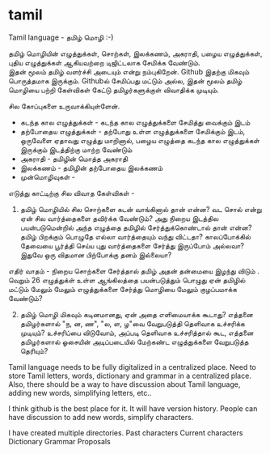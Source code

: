 # tamil
Tamil language - தமிழ் மொழி :-)

தமிழ் மொழியின் எழுத்துக்கள், சொற்கள், இலக்கணம், அகராதி, பழைய எழுத்துக்கள், புதிய எழுத்துக்கள் ஆகியவற்றை டிஜிட்டலாக சேமிக்க வேண்டும்.  
இதன் மூலம் தமிழ் வளர்ச்சி அடையும் என்று நம்புகிறேன்.
Github இதற்கு மிகவும் பொருத்தமாக இருக்கும்.
Githubல் சேமிப்பது மட்டும் அல்ல, இதன் மூலம் தமிழ் மொழியை பற்றி கேள்விகள் கேட்டு தமிழர்களுக்குள் விவாதிக்க முடியும்.

சில கோப்புகளை உருவாக்கியுள்ளேன்.
- கடந்த கால எழுத்துக்கள் - கடந்த கால எழுத்துக்களை சேமித்து வைக்கும் இடம் 
- தற்போதைய எழுத்துக்கள் - தற்போது உள்ள எழுத்துக்களை சேமிக்கும் இடம், ஒருவேளை ஏதாவது எழுத்து மாறினால், பழைய எழுத்தை கடந்த கால எழுத்துக்கள் இருக்கும் இடத்திற்கு மாற்ற வேண்டும்
- அகராதி - தமிழின் மொத்த அகராதி 
- இலக்கணம் - தமிழின் தற்போதைய இலக்கணம்
- முன்மொழிவுகள் - 

எடுத்து காட்டிற்கு சில விவாத கேள்விகள் -

1. தமிழ் மொழியில் சில சொற்களை கடன் வாங்கினால் தான் என்ன?
வட சொல் என்று ஏன் சில வார்த்தைகளை தவிர்க்க வேண்டும்? 
அது நிறைய இடத்தில பயன்படுமென்றில் அந்த எழுத்தை தமிழில் சேர்த்துக்கொண்டால் தான் என்ன? 
தமிழ் பிறக்கும் பொழுதே எல்லா வார்த்தையும் வந்து விட்டதா? காலப்போக்கில் தேவையை பூர்த்தி செய்ய புது வார்த்தைகளை சேர்த்து இருப்போம் அல்லவா?
இதுவே ஒரு விதமான பிற்போக்கு தனம் இல்லையா?

எதிர் வாதம் - 
நிறைய சொற்களை சேர்த்தால் தமிழ் அதன் தன்மையை இழந்து விடும் . வெறும் 26 எழுத்துக்ள் உள்ள ஆங்கிலத்தை பயன்படுத்தும் பொழுது ஏன் தமிழில் மட்டும் மேலும் மேலும் எழுத்துக்களை சேர்த்து மொழியை மேலும் குழப்பமாக்க வேண்டும்?

2. தமிழ் மொழி மிகவும் கடினமானது, ஏன் அதை எளிமையாக்க கூடாது? 
எத்தனை தமிழர்களால் "ந, ன, ண", "ல, ள, ழ"வை வேறுபடுத்தி  தெளிவாக உச்சரிக்க முடியும்? உச்சரிப்பை விடுவோம், அப்படி தெளிவாக உச்சரித்தால் கூட, எத்தனை தமிழர்களால் ஓசையின் அடிப்படையில் மேற்கண்ட எழுத்துக்களை வேறுபடுத்த தெரியும்?

Tamil language needs to be fully digitalized in a centralized place. 
Need to store Tamil letters, words, dictionary and grammar in a centralized place.
Also, there should be a way to have discussion about Tamil language, adding new words, simplifying letters, etc..

I think github is the best place for it.
It will have version history. 
People can have discussion to add new words, simplify characters.

I have created multiple directories.
Past characters
Current characters
Dictionary
Grammar
Proposals
